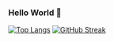 ### Hello World 👋

<!--
**maggiebr0wn/maggiebr0wn** is a ✨ _special_ ✨ repository because its `README.md` (this file) appears on your GitHub profile.
-->


[![Top Langs](https://github-readme-stats.vercel.app/api/top-langs/?username=maggiebr0wn&layout=compact&theme=vision-friendly-dark)](https://github.com/maggiebr0w/github-readme-stats) [![GitHub Streak](https://streak-stats.demolab.com/?user=maggiebr0wn&layout=compact&theme=vision-friendly-dark)](https://git.io/streak-stats) 


